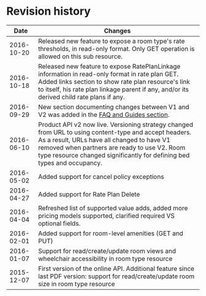 # Revision history

| Date | Changes |
| ---- | ---------------- |
| 2016-10-20 | Released new feature to expose a room type's rate thresholds, in read-only format. Only GET operation is allowed on this sub resource.
| 2016-10-18 | Released new feature to expose RatePlanLinkage information in read-only format in rate plan GET. Added links section to show rate plan resource's link to itself, his rate plan linkage parent if any, and/or its derived child rate plans if any. |
| 2016-09-29 | New section documenting changes between V1 and V2 was added in the [FAQ and Guides section](guides.html#/v1v2diff). |
| 2016-06-10 | Product API v2 now live. Versioning strategy changed from URL to using content-type and accept headers. As a result, URLs have all changed to have V1 removed when partners are ready to use V2. Room type resource changed significantly for defining bed types and occupancy. |
| 2016-05-02 | Added support for cancel policy exceptions |
| 2016-04-27 | Added support for Rate Plan Delete |
| 2016-04-04 | Refreshed list of supported value adds, added more pricing models supported, clarified required VS optional fields. |
| 2016-02-01 | Added support for room-level amenities (GET and PUT)
| 2016-01-07 | Support for read/create/update room views and wheelchair accessibility in room type resource |
| 2015-12-07 | First version of the online API. Additional feature since last PDF version: support for read/create/update room size in room type resource |

